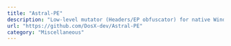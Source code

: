 ```yaml
---
title: "Astral-PE"
description: "Low-level mutator (Headers/EP obfuscator) for native Windows PE files (x32/x64)"
url: "https://github.com/DosX-dev/Astral-PE"
category: "Miscellaneous"
---
```

